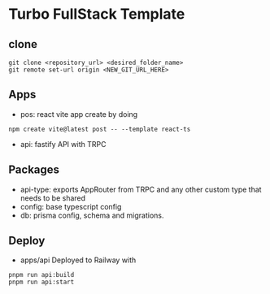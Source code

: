 # Turbo FullStack Template

## clone

```
git clone <repository_url> <desired_folder_name>
git remote set-url origin <NEW_GIT_URL_HERE>
```

## Apps

- pos: react vite app create by doing

```
npm create vite@latest post -- --template react-ts
```

- api: fastify API with TRPC

## Packages

- api-type: exports AppRouter from TRPC and any other custom type that needs to be shared
- config: base typescript config
- db: prisma config, schema and migrations.

## Deploy
- apps/api
Deployed to Railway with

```
pnpm run api:build
pnpm run api:start
```
